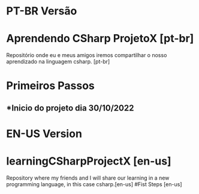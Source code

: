 # PT-BR Versão
# Aprendendo CSharp ProjetoX [pt-br]

Repositório onde eu e meus amigos iremos compartilhar o nosso aprendizado na linguagem csharp. [pt-br]

# Primeiros Passos
## *Inicio do projeto dia 30/10/2022

# EN-US Version
# learningCSharpProjectX [en-us]
Repository where my friends and I will share our learning in a new programming language, in this case csharp.[en-us]
#Fist Steps [en-us]